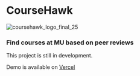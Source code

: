 # CourseHawk
![coursehawk_logo_final_25](https://user-images.githubusercontent.com/71794383/230990871-8c0a017f-3099-4d11-a499-01be9e5918fa.png)
### Find courses at MU based on peer reviews

This project is still in development.

Demo is available on [Vercel](https://coursehawk.vercel.app/)

